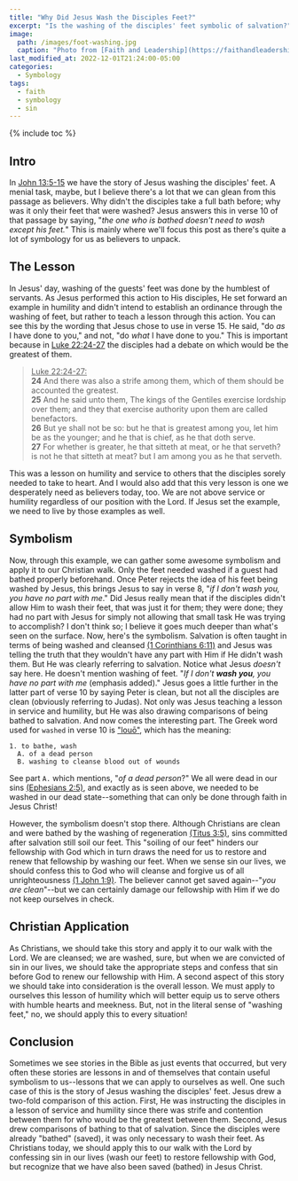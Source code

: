 ```yaml
---
title: "Why Did Jesus Wash the Disciples Feet?"
excerpt: "Is the washing of the disciples' feet symbolic of salvation?"
image: 
  path: /images/foot-washing.jpg
  caption: "Photo from [Faith and Leadership](https://faithandleadership.com/alaina-kleinbeck-foot-washing-about-love-not-just-servanthood)"
last_modified_at: 2022-12-01T21:24:00-05:00
categories:
  - Symbology
tags: 
  - faith
  - symbology
  - sin
---
```


{% include toc %}

## Intro
In [John 13:5-15](https://www.biblegateway.com/passage/?search=john+13%3A5-15&version=KJV) we have the story of Jesus washing the disciples' feet. A menial task, maybe, but I believe there's a lot that we can glean from this passage as believers. Why didn't the disciples take a full bath before; why was it only their feet that were washed? Jesus answers this in verse 10 of that passage by saying, "*the one who is bathed doesn't need to wash except his feet.*" This is mainly where we'll focus this post as there's quite a lot of symbology for us as believers to unpack. 

## The Lesson
In Jesus' day, washing of the guests' feet was done by the humblest of servants. As Jesus performed this action to His disciples, He set forward an example in humility and didn't intend to establish an ordinance through the washing of feet, but rather to teach a lesson through this action. You can see this by the wording that Jesus chose to use in verse 15. He said, "do *as* I have done to you," and not, "do *what* I have done to you." This is important because in [Luke 22:24-27](https://www.biblegateway.com/passage/?search=luke+22%3A24-27&version=KJV) the disciples had a debate on which would be the greatest of them. 

> <u>Luke 22:24-27:</u><br>
> **24** And there was also a strife among them, which of them should be accounted the greatest.<br>
> **25** And he said unto them, The kings of the Gentiles exercise lordship over them; and they that exercise authority upon them are called benefactors.<br>
> **26** But ye shall not be so: but he that is greatest among you, let him be as the younger; and he that is chief, as he that doth serve.<br>
> **27** For whether is greater, he that sitteth at meat, or he that serveth? is not he that sitteth at meat? but I am among you as he that serveth.

This was a lesson on humility and service to others that the disciples sorely needed to take to heart. And I would also add that this very lesson is one we desperately need as believers today, too. We are not above service or humility regardless of our position with the Lord. If Jesus set the example, we need to live by those examples as well.

## Symbolism
Now, through this example, we can gather some awesome symbolism and apply it to our Christian walk. Only the feet needed washed if a guest had bathed properly beforehand. Once Peter rejects the idea of his feet being washed by Jesus, this brings Jesus to say in verse 8, "*if I don't wash you, you have no part with me*." Did Jesus really mean that if the disciples didn't allow Him to wash their feet, that was just it for them; they were done; they had no part with Jesus for simply not allowing that small task He was trying to accomplish? I don't think so; I believe it goes much deeper than what's seen on the surface. Now, here's the symbolism. Salvation is often taught in terms of being washed and cleansed [(1 Corinthians 6:11)](https://www.biblegateway.com/passage/?search=1+corinthians+6%3A11&version=KJV) and Jesus was telling the truth that they wouldn't have any part with Him if He didn't wash them. But He was clearly referring to salvation. Notice what Jesus *doesn't* say here. He doesn't mention washing of feet. "*If I don't **wash you**, you have no part with me* (emphasis added)." Jesus goes a little further in the latter part of verse 10 by saying Peter is clean, but not all the disciples are clean (obviously referring to Judas). Not only was Jesus teaching a lesson in service and humility, but He was also drawing comparisons of being bathed to salvation. And now comes the interesting part. The Greek word used for `washed` in verse 10 is ["louō"](https://www.blueletterbible.org/lexicon/g3068/kjv/tr/0-1/), which has the meaning:

```
1. to bathe, wash
  A. of a dead person
  B. washing to cleanse blood out of wounds
```

See part `A.` which mentions, "*of a dead person*?" We all were dead in our sins [(Ephesians 2:5)](https://www.biblegateway.com/passage/?search=Ephesians%202%3A5&version=KJV), and exactly as is seen above, we needed to be washed in our dead state--something that can only be done through faith in Jesus Christ!

However, the symbolism doesn't stop there. Although Christians are clean and were bathed by the washing of regeneration [(Titus 3:5)](https://www.biblegateway.com/passage/?search=titus+3%3A5&version=ESV), sins committed after salvation still soil our feet. This "soiling of our feet" hinders our fellowship with God which in turn draws the need for us to restore and renew that fellowship by washing our feet. When we sense sin our lives, we should confess this to God who will cleanse and forgive us of all unrighteousness [(1 John 1:9)](https://www.biblegateway.com/passage/?search=1+john+1%3A9&version=ESV). The believer cannot get saved again--"*you are clean*"--but we can certainly damage our fellowship with Him if we do not keep ourselves in check.

## Christian Application
As Christians, we should take this story and apply it to our walk with the Lord. We are cleansed; we are washed, sure, but when we are convicted of sin in our lives, we should take the appropriate steps and confess that sin before God to renew our fellowship with Him. A second aspect of this story we should take into consideration is the overall lesson. We must apply to ourselves this lesson of humility which will better equip us to serve others with humble hearts and meekness. But, not in the literal sense of "washing feet," no, we should apply this to every situation! 

## Conclusion
Sometimes we see stories in the Bible as just events that occurred, but very often these stories are lessons in and of themselves that contain useful symbolism to us--lessons that we can apply to ourselves as well. One such case of this is the story of Jesus washing the disciples' feet. Jesus drew a two-fold comparison of this action. First, He was instructing the disciples in a lesson of service and humility since there was strife and contention between them for who would be the greatest between them. Second, Jesus drew comparisons of bathing to that of salvation. Since the disciples were already "bathed" (saved), it was only necessary to wash their feet. As Christians today, we should apply this to our walk with the Lord by confessing sin in our lives (wash our feet) to restore fellowship with God, but recognize that we have also been saved (bathed) in Jesus Christ.  
